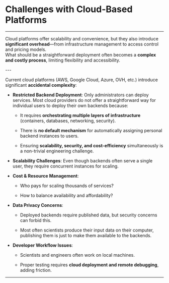 
# Challenges with Cloud-Based Platforms

---

<note level="hint" title="The Hidden Complexity of Cloud Platforms">  

Cloud platforms offer scalability and convenience, but they also introduce **significant overhead**—from infrastructure
management to access control and pricing models.  
What should be a straightforward deployment often becomes a **complex and costly process**, limiting flexibility
and accessibility.  

</note>
---

Current cloud platforms (AWS, Google Cloud, Azure, OVH, etc.) introduce significant **accidental complexity**:

* **Restricted Backend Deployment**: Only administrators can deploy services. 
   Most cloud providers do not offer a straightforward way for individual users to deploy their own backends because:

   *  It requires **orchestrating multiple layers of infrastructure** (containers, databases, networking, security).

   *  There is **no default mechanism** for automatically assigning personal backend instances to users.

   *  Ensuring **scalability, security, and cost-efficiency** simultaneously is a non-trivial engineering challenge.

* **Scalability Challenges**:  Even though backends often serve a single user, they require concurrent instances for 
  scaling.

* **Cost & Resource Management**:

  * Who pays for scaling thousands of services?
  
  * How to balance availability and affordability?

* **Data Privacy Concerns**:

  * Deployed backends require published data, but security concerns can forbid this.

  * Most often scientists produce their input data on their computer, publishing them is just to make them available
    to the backends.

* **Developer Workflow Issues**:

  * Scientists and engineers often work on local machines.

  * Proper testing requires **cloud deployment and remote debugging**, adding friction.

---

